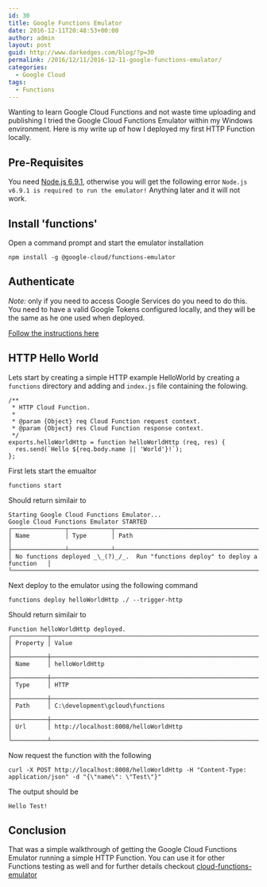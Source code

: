 ```yaml
---
id: 30
title: Google Functions Emulator
date: 2016-12-11T20:48:53+00:00
author: admin
layout: post
guid: http://www.darkedges.com/blog/?p=30
permalink: /2016/12/11/2016-12-11-google-functions-emulator/
categories:
  - Google Cloud
tags:
  - Functions
---
```


Wanting to learn Google Cloud Functions and not waste time uploading and publishing
I tried the Google Cloud Functions Emulator within my Windows environment. Here is my
write up of how I deployed my first HTTP Function locally.

<!-- more -->

## Pre-Requisites

You need [Node.js 6.9.1](https://nodejs.org/dist/v6.9.1/node-v6.9.1-x64.msi), otherwise you will get the following error
`Node.js v6.9.1 is required to run the emulator!`
Anything later and it will not work.

## Install 'functions'

Open a command prompt and start the emulator installation

    npm install -g @google-cloud/functions-emulator


## Authenticate

*Note:* only if you need to access Google Services do you need to do this.
You need to have a valid Google Tokens configured locally, and they will be the same as he one used when deployed.

[Follow the instructions here](https://github.com/GoogleCloudPlatform/cloud-functions-emulator/blob/master/README.md#authentication)

## HTTP Hello World

Lets start by creating a simple HTTP example HelloWorld by creating a `functions` directory and adding and `index.js`
file containing the folowing.

```
/**
 * HTTP Cloud Function.
 *
 * @param {Object} req Cloud Function request context.
 * @param {Object} res Cloud Function response context.
 */
exports.helloWorldHttp = function helloWorldHttp (req, res) {
  res.send(`Hello ${req.body.name || 'World'}!`);
};
```

First lets start the emualtor

    functions start

Should return similair to

```
Starting Google Cloud Functions Emulator...
Google Cloud Functions Emulator STARTED
┌───────────────┬────────────┬────────────────────────────────────────────────────┐
│ Name          │ Type       │ Path                                               │
├───────────────┴────────────┴────────────────────────────────────────────────────┤
│ No functions deployed _\_(?)_/_.  Run "functions deploy" to deploy a function   │
└─────────────────────────────────────────────────────────────────────────────────┘
```

Next deploy to the emulator using the following command

    functions deploy helloWorldHttp ./ --trigger-http

Should return similair to

```
Function helloWorldHttp deployed.
┌──────────┬──────────────────────────────────────────────────────────────────────┐
│ Property │ Value                                                                │
├──────────┼──────────────────────────────────────────────────────────────────────┤
│ Name     │ helloWorldHttp                                                       │
├──────────┼──────────────────────────────────────────────────────────────────────┤
│ Type     │ HTTP                                                                 │
├──────────┼──────────────────────────────────────────────────────────────────────┤
│ Path     │ C:\development\gcloud\functions                                      │
├──────────┼──────────────────────────────────────────────────────────────────────┤
│ Url      │ http://localhost:8008/helloWorldHttp                                 │
└──────────┴──────────────────────────────────────────────────────────────────────┘
```

Now request the function with the following

    curl -X POST http://localhost:8008/helloWorldHttp -H "Content-Type: application/json" -d "{\"name\": \"Test\"}"

The output should be

    Hello Test!

## Conclusion

That was a simple walkthrough of getting the Google Cloud Functions Emulator running a simple HTTP Function. You can
use it for other Functions testing as well and for further details checkout [cloud-functions-emulator](https://github.com/GoogleCloudPlatform/cloud-functions-emulator)
